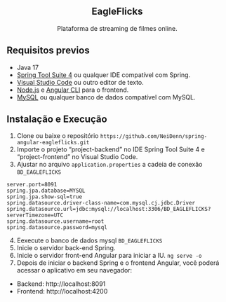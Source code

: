 <div align="center">
  <h2>EagleFlicks</h2>
  <p>Plataforma de streaming de filmes online.</p>
</div>

## Requisitos previos
- Java 17
- [Spring Tool Suite 4](https://spring.io/tools) ou qualquer IDE compatível com Spring.
- [Visual Studio Code](https://code.visualstudio.com/) ou outro editor de texto.
- [Node.js](https://nodejs.org/) e [Angular CLI](https://angular.io/cli) para o frontend.
- [MySQL](https://www.mysql.com/) ou qualquer banco de dados compatível com MySQL.

## Instalação e Execução
1. Clone ou baixe o repositório `https://github.com/NeiDenn/spring-angular-eagleflicks.git`
2. Importe o projeto “project-backend” no IDE Spring Tool Suite 4 e “project-frontend” no Visual Studio Code.
3. Ajustar no arquivo `application.properties` a cadeia de conexão `BD_EAGLEFLICKS`
```
server.port=8091
spring.jpa.database=MYSQL
spring.jpa.show-sql=true
spring.datasource.driver-class-name=com.mysql.cj.jdbc.Driver
spring.datasource.url=jdbc:mysql://localhost:3306/BD_EAGLEFLICKS?serverTimezone=UTC
spring.datasource.username=root
spring.datasource.password=mysql
```

4. Eexecute o banco de dados mysql `BD_EAGLEFLICKS`
5. Inicie o servidor back-end Spring.
6. Inicie o servidor front-end Angular para iniciar a IU. `ng serve -o`
7. Depois de iniciar o backend Spring e o frontend Angular, você poderá acessar o aplicativo em seu navegador:

- Backend: http://localhost:8091
- Frontend: http://localhost:4200
